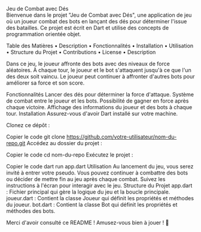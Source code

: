 Jeu de Combat avec Dés \
Bienvenue dans le projet "Jeu de Combat avec Dés", une application de jeu où un joueur combat des bots en lançant des dés pour déterminer l'issue des batailles. Ce projet est écrit en Dart et utilise des concepts de programmation orientée objet.

Table des Matières
• Description
• Fonctionnalités
• Installation
• Utilisation
• Structure du Projet
• Contributions
• License
• Description

Dans ce jeu, le joueur affronte des bots avec des niveaux de force aléatoires. À chaque tour, le joueur et le bot s'attaquent jusqu'à ce que l'un des deux soit vaincu. Le joueur peut continuer à affronter d'autres bots pour améliorer sa force et son score.

Fonctionnalités
Lancer des dés pour déterminer la force d'attaque.
Système de combat entre le joueur et les bots.
Possibilité de gagner en force après chaque victoire.
Affichage des informations du joueur et des bots à chaque tour.
Installation
Assurez-vous d'avoir Dart installé sur votre machine.

Clonez ce dépôt :

Copier le code
git clone https://github.com/votre-utilisateur/nom-du-repo.git
Accédez au dossier du projet :

Copier le code
cd nom-du-repo
Exécutez le projet :

Copier le code
dart run app.dart
Utilisation
Au lancement du jeu, vous serez invité à entrer votre pseudo.
Vous pouvez continuer à combattre des bots ou décider de mettre fin au jeu après chaque combat.
Suivez les instructions à l'écran pour interagir avec le jeu.
Structure du Projet
app.dart : Fichier principal qui gère la logique du jeu et la boucle principale.
joueur.dart : Contient la classe Joueur qui définit les propriétés et méthodes du joueur.
bot.dart : Contient la classe Bot qui définit les propriétés et méthodes des bots.

Merci d'avoir consulté ce README ! Amusez-vous bien à jouer ! 🎲
